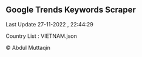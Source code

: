 

## Google Trends Keywords Scraper 
 
Last Update 27-11-2022 , 22:44:29

Country List :
VIETNAM.json



© Abdul Muttaqin 
